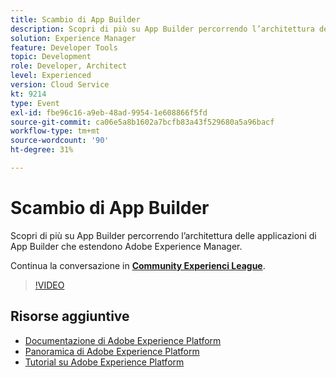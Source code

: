 ```yaml
---
title: Scambio di App Builder
description: Scopri di più su App Builder percorrendo l’architettura delle applicazioni di App Builder che estendono Adobe Experience Manager.
solution: Experience Manager
feature: Developer Tools
topic: Development
role: Developer, Architect
level: Experienced
version: Cloud Service
kt: 9214
type: Event
exl-id: fbe96c16-a9eb-48ad-9954-1e608866f5fd
source-git-commit: ca06e5a8b1602a7bcfb83a43f529680a5a96bacf
workflow-type: tm+mt
source-wordcount: '90'
ht-degree: 31%

---
```


# Scambio di App Builder

Scopri di più su App Builder percorrendo l’architettura delle applicazioni di App Builder che estendono Adobe Experience Manager.

Continua la conversazione in **[Community Experienci League](https://adobe.ly/3uragoI)**.

>[!VIDEO](https://video.tv.adobe.com/v/337709/?quality=12&learn=on&hidetitle=true)

## Risorse aggiuntive

- [Documentazione di Adobe Experience Platform](https://experienceleague.adobe.com/docs/experience-platform.html)
- [Panoramica di Adobe Experience Platform](https://experienceleague.adobe.com/docs/experience-platform/landing/home.html?lang=it)
- [Tutorial su Adobe Experience Platform](https://experienceleague.adobe.com/docs/platform-learn/tutorials/overview.html?lang=it)
